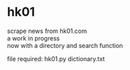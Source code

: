 # hk01
scrape news from hk01.com\
a work in progress\
now with a directory and search function

file required:
hk01.py
dictionary.txt
